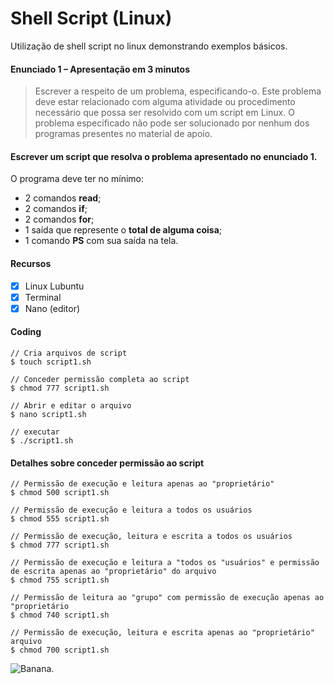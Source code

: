 # Shell Script (Linux)
Utilização de shell script no linux demonstrando exemplos básicos.

#### Enunciado 1 – **Apresentação em 3 minutos** 
> Escrever a respeito de um problema, especificando-o. Este problema deve estar relacionado com alguma atividade ou procedimento necessário que possa ser resolvido com um script em Linux. O problema especificado não pode ser solucionado por nenhum dos programas presentes no material de apoio.

#### Escrever um script que resolva o problema apresentado no enunciado 1. 
O programa deve ter no mínimo: 
* 2 comandos **read**; 
* 2 comandos **if**; 
* 2 comandos **for**; 
* 1 saída que represente o **total de alguma coisa**; 
* 1 comando **PS** com sua saída na tela. 

#### Recursos 
- [x] Linux Lubuntu
- [x] Terminal
- [x] Nano (editor)

#### Coding
```
// Cria arquivos de script
$ touch script1.sh

// Conceder permissão completa ao script
$ chmod 777 script1.sh

// Abrir e editar o arquivo
$ nano script1.sh

// executar 
$ ./script1.sh
```

#### Detalhes sobre conceder permissão ao script 
```
// Permissão de execução e leitura apenas ao "proprietário"
$ chmod 500 script1.sh 

// Permissão de execução e leitura a todos os usuários
$ chmod 555 script1.sh

// Permissão de execução, leitura e escrita a todos os usuários
$ chmod 777 script1.sh

// Permissão de execução e leitura a "todos os "usuários" e permissão de escrita apenas ao "proprietário" do arquivo
$ chmod 755 script1.sh 

// Permissão de leitura ao "grupo" com permissão de execução apenas ao "proprietário
$ chmod 740 script1.sh

// Permissão de execução, leitura e escrita apenas ao "proprietário" arquivo
$ chmod 700 script1.sh
```

![Banana](http://cdn.osxdaily.com/wp-content/uploads/2013/07/dancing-banana.gif).
